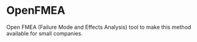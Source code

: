 # OpenFMEA
Open FMEA (Failure Mode and Effects Analysis) tool to make this method available for small companies. 
